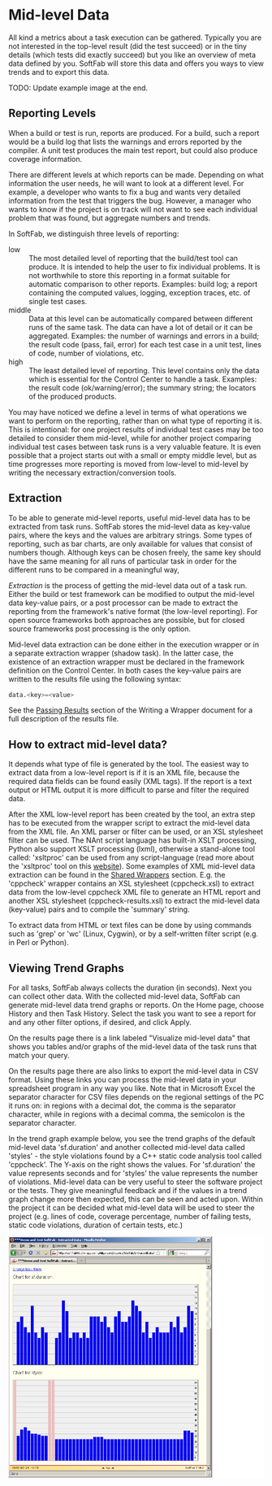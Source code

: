 # Mid-level Data

All kind a metrics about a task execution can be gathered. Typically you are not interested in the top-level result (did the test succeed) or in the tiny details (which tests did exactly succeed) but you like an overview of meta data defined by you. SoftFab will store this data and offers you ways to view trends and to export this data.

<p class="todo">TODO: Update example image at the end.</p>

## Reporting Levels

When a build or test is run, reports are produced. For a build, such a report would be a build log that lists the warnings and errors reported by the compiler. A unit test produces the main test report, but could also produce coverage information.

There are different levels at which reports can be made. Depending on what information the user needs, he will want to look at a different level. For example, a developer who wants to fix a bug and wants very detailed information from the test that triggers the bug. However, a manager who wants to know if the project is on track will not want to see each individual problem that was found, but aggregate numbers and trends.

In SoftFab, we distinguish three levels of reporting:

<dl>
  <dt>low</dt>
  <dd>The most detailed level of reporting that the build/test tool can produce. It is intended to help the user to fix individual problems. It is not worthwhile to store this reporting in a format suitable for automatic comparison to other reports. Examples: build log; a report containing the computed values, logging, exception traces, etc. of single test cases.</dd>

  <dt>middle</dt>
  <dd>Data at this level can be automatically compared between different runs of the same task. The data can have a lot of detail or it can be aggregated. Examples: the number of warnings and errors in a build; the result code (pass, fail, error) for each test case in a unit test, lines of code, number of violations, etc.</dd>

  <dt>high</dt>
  <dd>The least detailed level of reporting. This level contains only the data which is essential for the Control Center to handle a task. Examples: the result code (ok/warning/error); the summary string; the locators of the produced products.</dd>
</dl>

You may have noticed we define a level in terms of what operations we want to perform on the reporting, rather than on what type of reporting it is. This is intentional: for one project results of individual test cases may be too detailed to consider them mid-level, while for another project comparing individual test cases between task runs is a very valuable feature. It is even possible that a project starts out with a small or empty middle level, but as time progresses more reporting is moved from low-level to mid-level by writing the necessary extraction/conversion tools.

## Extraction

To be able to generate mid-level reports, useful mid-level data has to be extracted from task runs. SoftFab stores the mid-level data as key-value pairs, where the keys and the values are arbitrary strings. Some types of reporting, such as bar charts, are only available for values that consist of numbers though. Although keys can be chosen freely, the same key should have the same meaning for all runs of particular task in order for the different runs to be compared in a meaningful way,

_Extraction_ is the process of getting the mid-level data out of a task run. Either the build or test framework can be modified to output the mid-level data key-value pairs, or a post processor can be made to extract the reporting from the framework's native format (the low-level reporting). For open source frameworks both approaches are possible, but for closed source frameworks post processing is the only option.

Mid-level data extraction can be done either in the execution wrapper or in a separate extraction wrapper (shadow task). In the latter case, the existence of an extraction wrapper must be declared in the framework definition on the Control Center. In both cases the key-value pairs are written to the results file using the following syntax:

```python
data.<key>=<value>
```

See the [Passing Results](../../installation/wrappers/writing_a_wrapper/#passing-results) section of the Writing a Wrapper document for a full description of the results file.

## How to extract mid-level data?

It depends what type of file is generated by the tool. The easiest way to extract data from a low-level report is if it is an XML file, because the required data fields can be found easily (XML tags). If the report is a text output or HTML output it is more difficult to parse and filter the required data.

After the XML low-level report has been created by the tool, an extra step has to be executed from the wrapper script to extract the mid-level data from the XML file. An XML parser or filter can be used, or an XSL stylesheet filter can be used. The NAnt script language has built-in XSLT processing, Python also support XSLT processing (lxml), otherwise a stand-alone tool called: 'xsltproc' can be used from any script-language (read more about the 'xsltproc' tool on this [website](http://www.sagehill.net/docbookxsl/InstallingAProcessor.html)). Some examples of XML mid-level data extraction can be found in the [Shared Wrappers](../../installation/wrappers/shared_wrappers) section. E.g. the 'cppcheck' wrapper contains an XSL stylesheet (cppcheck.xsl) to extract data from the low-level cppcheck XML file to generate an HTML report and another XSL stylesheet (cppcheck-results.xsl) to extract the mid-level data (key-value) pairs and to compile the 'summary' string.

To extract data from HTML or text files can be done by using commands such as 'grep' or 'wc' (Linux, Cygwin), or by a self-written filter script (e.g. in Perl or Python).

## Viewing Trend Graphs

For all tasks, SoftFab always collects the duration (in seconds). Next you can collect other data. With the collected mid-level data, SoftFab can generate mid-level data trend graphs or reports. On the Home page, choose History and then Task History. Select the task you want to see a report for and any other filter options, if desired, and click Apply.

On the results page there is a link labeled "Visualize mid-level data" that shows you tables and/or graphs of the mid-level data of the task runs that match your query.

On the results page there are also links to export the mid-level data in CSV format. Using these links you can process the mid-level data in your spreadsheet program in any way you like. Note that in Microsoft Excel the separator character for CSV files depends on the regional settings of the PC it runs on: in regions with a decimal dot, the comma is the separator character, while in regions with a decimal comma, the semicolon is the separator character.

In the trend graph example below, you see the trend graphs of the default mid-level data 'sf.duration' and another collected mid-level data called 'styles' - the style violations found by a C++ static code analysis tool called 'cppcheck'. The Y-axis on the right shows the values. For 'sf.duration' the value represents seconds and for 'styles' the value represents the number of violations. Mid-level data can be very useful to steer the software project or the tests. They give meaningful feedback and if the values in a trend graph change more then expected, this can be seen and acted upon. Within the project it can be decided what mid-level data will be used to steer the project (e.g. lines of code, coverage percentage, number of failing tests, static code violations, duration of certain tests, etc.)

![trendgraph example](trendgraph.png)
